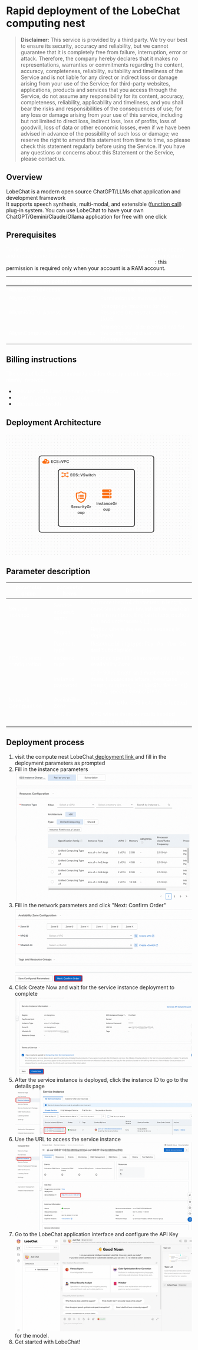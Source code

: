 <h1> Rapid deployment of the LobeChat computing nest </h1>

<blockquote>
    <p><strong> Disclaimer:</strong> This service is provided by a third party. We try our best to ensure its security,
        accuracy and reliability, but we cannot guarantee that it is completely free from failure, interruption, error
        or attack. Therefore, the company hereby declares that it makes no representations, warranties or commitments
        regarding the content, accuracy, completeness, reliability, suitability and timeliness of the Service and is not
        liable for any direct or indirect loss or damage arising from your use of the Service; for third-party websites,
        applications, products and services that you access through the Service, do not assume any responsibility for
        its content, accuracy, completeness, reliability, applicability and timeliness, and you shall bear the risks and
        responsibilities of the consequences of use; for any loss or damage arising from your use of this service,
        including but not limited to direct loss, indirect loss, loss of profits, loss of goodwill, loss of data or
        other economic losses, even if we have been advised in advance of the possibility of such loss or damage; we
        reserve the right to amend this statement from time to time, so please check this statement regularly before
        using the Service. If you have any questions or concerns about this Statement or the Service, please contact us.
    </p>
</blockquote>

<h2> Overview </h2>

<p>LobeChat is a modern open source ChatGPT/LLMs chat application and development framework <br/>
    It supports speech synthesis, multi-modal, and extensible (<a
            href="https://lobehub.com/zh/blog/openai-function-call">function call</a>) plug-in system. You can use
    LobeChat to have your own ChatGPT/Gemini/Claude/Ollama application for free with one click </p>

<h2> Prerequisites </h2>

<p><font style="color:white;"> To deploy a Dify Community Edition service instance, you need to access and
    create some Alibaba Cloud resources. Therefore, your account must contain permissions for the following
    resources. </font><font style="color:white;"> </font><strong><font style="color:white;">
    Description </font></strong><font style="color:rgb(51, 51>: 51);">: this permission is required only when your account is a RAM account. </font></p>

<table>
<thead>
<tr>
    <th><font style="color:white;"> Permission policy name </font></th>
    <th><font style="color:white;"> Remarks </font></th>
    </tr>
    </thead>
    <tbody>
    <tr>
        <td><font style="color:white;">AliyunECSFullAccess</font></td>
        <td><font style="color:white;"> Permissions to manage ECS </font></td>
    </tr>
    <tr>
        <td><font style="color:white;">AliyunVPCFullAccess</font></td>
        <td><font style="color:white;"> Permissions to manage a VPC </font></td>
    </tr>
    <tr>
        <td><font style="color:white;">AliyunROSFullAccess</font></td>
        <td><font style="color:white;"> Manage permissions for the Resource Orchestration Service
            (ROS) </font></td>
    </tr>
    <tr>
        <td><font style="color:white;">AliyunComputeNestUserFullAccess</font></td>
        <td><font style="color:white;"> Manage user-side permissions for the compute nest service
            (ComputeNest) </font></td>
    </tr>
    </tbody>
    </table>

<h2> Billing instructions </h2>

<p><font style="color:white;"> The cost of LobeChat community edition deployment in computing nest mainly
    involves:</font></p>

<ul>
    <li><font style="color:white;"> selected vCPU and memory specifications </font></li>
    <li><font style="color:white;"> System disk type and capacity </font></li>
    <li><font style="color:white;"> Internet bandwidth </font></li>
</ul>

<h2> Deployment Architecture </h2>

<p><img src="./img-en/deploy.png" alt=""/></p>

<h2> Parameter description </h2>

<table>
    <thead>
    <tr>
        <th><font style="color:white;"> parameter group </font></th>
        <th><font style="color:white;"> parameter items </font></th>
        <th><font style="color:white;"> Description </font></th>
    </tr>
    </thead>
    <tbody>
    <tr>
        <td><font style="color:white;"> Service instance </font></td>
        <td><font style="color:white;"> Service instance name </font></td>
        <td><font style="color:white;"> No more than 64 characters in length, must start with an English
            letter, and can contain numbers, English letters, dashes (-), and underscores (_)</font></td>
    </tr>
    <tr>
        <td></td>
        <td><font style="color:white;"> Region </font></td>
        <td><font style="color:white;"> Region where the service instance is deployed </font></td>
    </tr>
    <tr>
        <td></td>
        <td><font style="color:white;"> Payment type </font></td>
        <td><font style="color:white;"> Resource billing type: Pay-As-You-Go and Subscription </font></td>
    </tr>
    <tr>
        <td><font style="color:white;">ECS instance configuration </font></td>
        <td><font style="color:white;"> instance type </font></td>
        <td><font style="color:white;"> Instance specifications available in the Availability Zone </font>
        </td>
    </tr>
    <tr>
        <td></td>
        <td><font style="color:white;"> Instance password </font></td>
        <td><font style="color:white;"> is 8-30 in length and must contain three items (uppercase letters,
            lowercase letters, numbers, ()'~! @#$%^&*-+=<{}[]:;'<>,. special symbols in?/)</font></td>
    </tr>
    <tr>
        <td><font style="color:white;"> Network Configuration </font></td>
        <td><font style="color:white;"> Availability Zone </font></td>
        <td><font style="color:white;"> Zone where the ECS instance is located </font></td>
    </tr>
    <tr>
        <td></td>
        <td><font style="color:white;">VPC ID</font></td>
        <td><font style="color:white;"> VPC where the resource is located </font></td>
    </tr>
    <tr>
        <td></td>
        <td><font style="color:white;"> Switch ID</font></td>
        <td><font style="color:white;"> Switch where the resource is located </font></td>
    </tr>
    </tbody>
</table>

<h2> Deployment process </h2>

<ol>
    <li> visit the compute nest LobeChat<a
            href="https://computenest.console.aliyun.com/service/instance/create/default?type=user&ServiceName=LobeChat%E7%A4%BE%E5%8C%BA%E7%89%88">
        deployment link </a> and fill in the deployment parameters as prompted
    </li>
    <li> Fill in the instance parameters <img src="./img-en/param1.png" alt=""/></li>
    <li> Fill in the network parameters and click "Next: Confirm Order" <img src="./img-en/param2.png" alt=""/></li>
    <li> Click Create Now and wait for the service instance deployment to complete <img src="./img-en/param3.png" alt=""/>
    </li>
    <li> After the service instance is deployed, click the instance ID to go to the details page <img
            src="./img-en/serviceInstance1.png" alt=""/></li>
    <li> Use the URL to access the service instance <img src="./img-en/serviceInstance2.png" alt=""/></li>
    <li> Go to the LobeChat application interface and configure the API Key<img src="./img-en/lobechat.png" alt=""/></li>
    for the model.
    <li> Get started with LobeChat!</li>
</ol>

